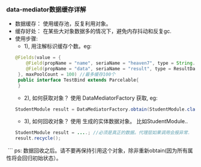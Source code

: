 
### data-mediator数据缓存详解 
 * 数据缓存： 使用缓存池，反复利用对象。
 * 缓存好处： 在某些大对象数据多的情况下，避免内存抖动和反复gc.
 * 使用步骤:
   * 1), 用注解标识缓存个数。eg:
   ```java
   @Fields(value = {
       @Field(propName = "name", seriaName = "heaven7", type = String.class),
       @Field(propName = "data", seriaName = "result", type = ResultData.class),
    }, maxPoolCount = 100) //最多缓存100个
    public interface TestBind extends Parcelable{
    }
   ```
   * 2), 如何获取对象？     使用 DataMediatorFactory 获取, eg:
   ```java
   StudentModule result = DataMediatorFactory.obtain(StudentModule.class);
   ```
   * 3), 如何回收对象？     使用 生成的实体数据对象。 比如StudentModule..
   ```java
   StudentModule result = ....; //必须是真正的数据。代理层如果调用会报异常.
   result.recycle();
   ```
   ps: 数据回收之后。请不要再保持引用这个对象，除非重新obtain(因为所有属性将会回归初始状态）。

